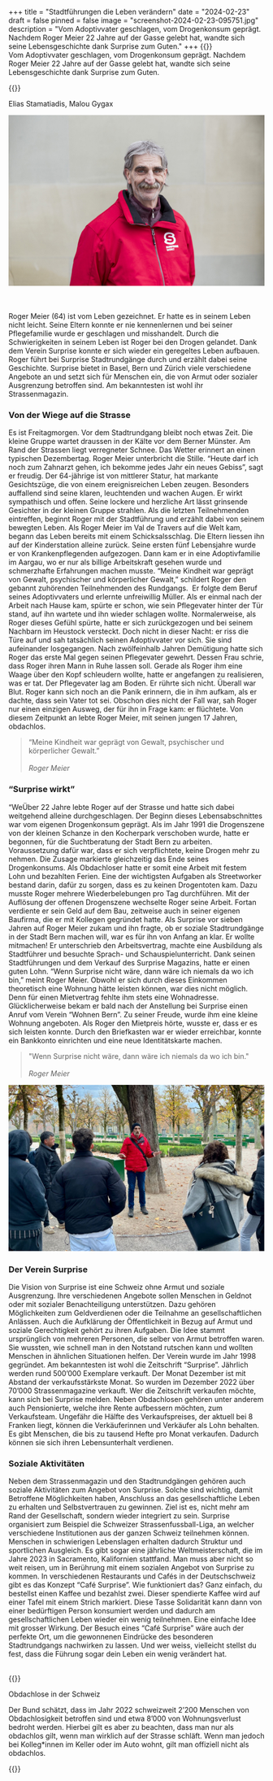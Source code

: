 +++
title = "Stadtführungen die Leben verändern"
date = "2024-02-23"
draft = false
pinned = false
image = "screenshot-2024-02-23-095751.jpg"
description = "Vom Adoptivvater geschlagen, vom Drogenkonsum geprägt. Nachdem Roger Meier 22 Jahre auf der Gasse gelebt hat, wandte sich seine Lebensgeschichte dank Surprise zum Guten."
+++
{{<lead>}}\
Vom Adoptivvater geschlagen, vom Drogenkonsum geprägt. Nachdem Roger Meier 22 Jahre auf der Gasse gelebt hat, wandte sich seine Lebensgeschichte dank Surprise zum Guten.

{{</lead>}}

Elias Stamatiadis, Malou Gygax

![Roger Meier ist ein wahrer Überlebenskünstler! Er arbeitet heute als Surprise-Verkäufer und Stadtführer. (verfügbar unter https://surprise.ngo/ Stand 15.01.2024)](image.jpg)

\
\
Roger Meier (64) ist vom Leben gezeichnet. Er hatte es in seinem Leben nicht leicht. Seine Eltern konnte er nie kennenlernen und bei seiner Pflegefamilie wurde er geschlagen und misshandelt. Durch die Schwierigkeiten in seinem Leben ist Roger bei den Drogen gelandet. Dank dem Verein Surprise konnte er sich wieder ein geregeltes Leben aufbauen. Roger führt bei Surprise Stadtrundgänge durch und erzählt dabei seine Geschichte. Surprise bietet in Basel, Bern und Zürich viele verschiedene Angebote an und setzt sich für Menschen ein, die von Armut oder sozialer Ausgrenzung betroffen sind. Am bekanntesten ist wohl ihr Strassenmagazin.

### Von der Wiege auf die Strasse

Es ist Freitagmorgen. Vor dem Stadtrundgang bleibt noch etwas Zeit. Die kleine Gruppe wartet draussen in der Kälte vor dem Berner Münster. Am Rand der Strassen liegt verregneter Schnee. Das Wetter erinnert an einen typischen Dezembertag. Roger Meier unterbricht die Stille. “Heute darf ich noch zum Zahnarzt gehen, ich bekomme jedes Jahr ein neues Gebiss”, sagt er freudig. Der 64-jährige ist von mittlerer Statur, hat markante Gesichtszüge, die von einem ereignisreichen Leben zeugen. Besonders auffallend sind seine klaren, leuchtenden und wachen Augen. Er wirkt sympathisch und offen. Seine lockere und herzliche Art lässt grinsende Gesichter in der kleinen Gruppe strahlen. Als die letzten Teilnehmenden eintreffen, beginnt Roger mit der Stadtführung und erzählt dabei von seinem bewegten Leben. Als Roger Meier im Val de Travers auf die Welt kam, begann das Leben bereits mit einem Schicksalsschlag. Die Eltern liessen ihn auf der Kinderstation alleine zurück. Seine ersten fünf Lebensjahre wurde er von Krankenpflegenden aufgezogen. Dann kam er in eine Adoptivfamilie im Aargau, wo er nur als billige Arbeitskraft gesehen wurde und schmerzhafte Erfahrungen machen musste. “Meine Kindheit war geprägt von Gewalt, psychischer und körperlicher Gewalt,” schildert Roger den gebannt zuhörenden Teilnehmenden des Rundgangs.  Er folgte dem Beruf seines Adoptivvaters und erlernte unfreiwillig Müller. Als er einmal nach der Arbeit nach Hause kam, spürte er schon, wie sein Pflegevater hinter der Tür stand, auf ihn wartete und ihn wieder schlagen wollte. Normalerweise, als Roger dieses Gefühl spürte, hatte er sich zurückgezogen und bei seinem Nachbarn im Heustock versteckt. Doch nicht in dieser Nacht: er riss die Türe auf und sah tatsächlich seinen Adoptivvater vor sich. Sie sind aufeinander losgegangen. Nach zwölfeinhalb Jahren Demütigung hatte sich Roger das erste Mal gegen seinen Pflegevater gewehrt. Dessen Frau schrie, dass Roger ihren Mann in Ruhe lassen soll. Gerade als Roger ihm eine Waage über den Kopf schleudern wollte, hatte er angefangen zu realisieren, was er tat. Der Pflegevater lag am Boden. Er rührte sich nicht. Überall war Blut. Roger kann sich noch an die Panik erinnern, die in ihm aufkam, als er dachte, dass sein Vater tot sei. Obschon dies nicht der Fall war, sah Roger nur einen einzigen Ausweg, der für ihn in Frage kam: er flüchtete. Von diesem Zeitpunkt an lebte Roger Meier, mit seinen jungen 17 Jahren, obdachlos.

> “Meine Kindheit war geprägt von Gewalt, psychischer und körperlicher Gewalt.” \
> \
> *Roger Meier*

### “Surprise wirkt”

“WeÜber 22 Jahre lebte Roger auf der Strasse und hatte sich dabei weitgehend alleine durchgeschlagen. Der Beginn dieses Lebensabschnittes war vom eigenen Drogenkonsum geprägt. Als im Jahr 1991 die Drogenszene von der kleinen Schanze in den Kocherpark verschoben wurde, hatte er begonnen, für die Suchtberatung der Stadt Bern zu arbeiten. Voraussetzung dafür war, dass er sich verpflichtete, keine Drogen mehr zu nehmen. Die Zusage markierte gleichzeitig das Ende seines Drogenkonsums. Als Obdachloser hatte er somit eine Arbeit mit festem Lohn und bezahlten Ferien. Eine der wichtigsten Aufgaben als Streetworker bestand darin, dafür zu sorgen, dass es zu keinen Drogentoten kam. Dazu musste Roger mehrere Wiederbelebungen pro Tag durchführen. Mit der Auflösung der offenen Drogenszene wechselte Roger seine Arbeit. Fortan verdiente er sein Geld auf dem Bau, zeitweise auch in seiner eigenen Baufirma, die er mit Kollegen gegründet hatte. Als Surprise vor sieben Jahren auf Roger Meier zukam und ihn fragte, ob er soziale Stadtrundgänge in der Stadt Bern machen will, war es für ihn von Anfang an klar. Er wollte mitmachen! Er unterschrieb den Arbeitsvertrag, machte eine Ausbildung als Stadtführer und besuchte Sprach- und Schauspielunterricht. Dank seinen Stadtführungen und dem Verkauf des Surprise Magazins, hatte er einen guten Lohn. “Wenn Surprise nicht wäre, dann wäre ich niemals da wo ich bin,” meint Roger Meier. Obwohl er sich durch dieses Einkommen theoretisch eine Wohnung hätte leisten können, war dies nicht möglich. Denn für einen Mietvertrag fehlte ihm stets eine Wohnadresse. Glücklicherweise bekam er bald nach der Anstellung bei Surprise einen Anruf vom Verein “Wohnen Bern”. Zu seiner Freude, wurde ihm eine kleine Wohnung angeboten. Als Roger den Mietpreis hörte, wusste er, dass er es sich leisten konnte. Durch den Briefkasten war er wieder erreichbar, konnte ein Bankkonto einrichten und eine neue Identitätskarte machen. 

> "Wenn Surprise nicht wäre, dann wäre ich niemals da wo ich bin."\
> \
> *Roger Meier*

![Roger Meier bei seiner Stadtführung auf dem Münsterplatz. (verfügbar unter Stand https://www.dominiksitter.com/post/leben-auf-der-strasse 23.02.2024)](screenshot-2024-02-23-095751.jpg)

### Der Verein Surprise

Die Vision von Surprise ist eine Schweiz ohne Armut und soziale Ausgrenzung. Ihre verschiedenen Angebote sollen Menschen in Geldnot oder mit sozialer Benachteiligung unterstützen. Dazu gehören Möglichkeiten zum Geldverdienen oder die Teilnahme an gesellschaftlichen Anlässen. Auch die Aufklärung der Öffentlichkeit in Bezug auf Armut und soziale Gerechtigkeit gehört zu ihren Aufgaben. Die Idee stammt ursprünglich von mehreren Personen, die selber von Armut betroffen waren. Sie wussten, wie schnell man in den Notstand rutschen kann und wollten Menschen in ähnlichen Situationen helfen. Der Verein wurde im Jahr 1998 gegründet. Am bekanntesten ist wohl die Zeitschrift “Surprise”. Jährlich werden rund 500’000 Exemplare verkauft. Der Monat Dezember ist mit Abstand der verkaufsstärkste Monat. So wurden im Dezember 2022 über 70’000 Strassenmagazine verkauft. Wer die Zeitschrift verkaufen möchte, kann sich bei Surprise melden. Neben Obdachlosen gehören unter anderem auch Pensionierte, welche ihre Rente aufbessern möchten, zum Verkaufsteam. Ungefähr die Hälfte des Verkaufspreises, der aktuell bei 8 Franken liegt, können die Verkäuferinnen und Verkäufer als Lohn behalten. Es gibt Menschen, die bis zu tausend Hefte pro Monat verkaufen. Dadurch können sie sich ihren Lebensunterhalt verdienen.

### Soziale Aktivitäten

Neben dem Strassenmagazin und den Stadtrundgängen gehören auch soziale Aktivitäten zum Angebot von Surprise. Solche sind wichtig, damit Betroffene Möglichkeiten haben, Anschluss an das gesellschaftliche Leben zu erhalten und Selbstvertrauen zu gewinnen. Ziel ist es, nicht mehr am Rand der Gesellschaft, sondern wieder integriert zu sein. Surprise organisiert zum Beispiel die Schweizer Strassenfussball-Liga, an welcher verschiedene Institutionen aus der ganzen Schweiz teilnehmen können. Menschen in schwierigen Lebenslagen erhalten dadurch Struktur und sportlichen Ausgleich. Es gibt sogar eine jährliche Weltmeisterschaft, die im Jahre 2023 in Sacramento, Kalifornien stattfand. Man muss aber nicht so weit reisen, um in Berührung mit einem sozialen Angebot von Surprise zu kommen. In verschiedenen Restaurants und Cafés in der Deutschschweiz gibt es das Konzept “Café Surprise”. Wie funktioniert das? Ganz einfach, du bestellst einen Kaffee und bezahlst zwei. Dieser spendierte Kaffee wird auf einer Tafel mit einem Strich markiert. Diese Tasse Solidarität kann dann von einer bedürftigen Person konsumiert werden und dadurch am gesellschaftlichen Leben wieder ein wenig teilnehmen. Eine einfache Idee mit grosser Wirkung. Der Besuch eines “Café Surprise” wäre auch der perfekte Ort, um die gewonnenen Eindrücke des besonderen Stadtrundgangs nachwirken zu lassen. Und wer weiss, vielleicht stellst du fest, dass die Führung sogar dein Leben ein wenig verändert hat.

\
{{<box>}}

Obdachlose in der Schweiz

Der Bund schätzt, dass im Jahr 2022 schweizweit 2’200 Menschen von Obdachlosigkeit betroffen sind und etwa 8’000 von Wohnungsverlust bedroht werden. Hierbei gilt es aber zu beachten, dass man nur als obdachlos gilt, wenn man wirklich auf der Strasse schläft. Wenn man jedoch bei Kolleg*innen im Keller oder im Auto wohnt, gilt man offiziell nicht als obdachlos.

{{</box>}}